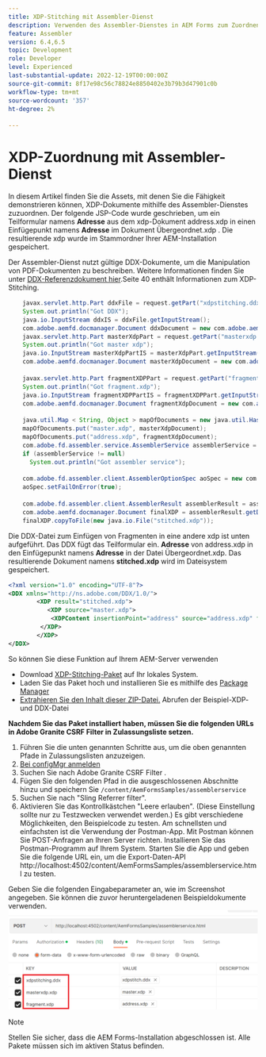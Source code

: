 ```yaml
---
title: XDP-Stitching mit Assembler-Dienst
description: Verwenden des Assembler-Dienstes in AEM Forms zum Zuordnen von xdp
feature: Assembler
version: 6.4,6.5
topic: Development
role: Developer
level: Experienced
last-substantial-update: 2022-12-19T00:00:00Z
source-git-commit: 8f17e98c56c78824e8850402e3b79b3d47901c0b
workflow-type: tm+mt
source-wordcount: '357'
ht-degree: 2%

---
```


# XDP-Zuordnung mit Assembler-Dienst

In diesem Artikel finden Sie die Assets, mit denen Sie die Fähigkeit demonstrieren können, XDP-Dokumente mithilfe des Assembler-Dienstes zuzuordnen.
Der folgende JSP-Code wurde geschrieben, um ein Teilformular namens **Adresse** aus dem xdp-Dokument address.xdp in einen Einfügepunkt namens **Adresse** im Dokument Übergeordnet.xdp . Die resultierende xdp wurde im Stammordner Ihrer AEM-Installation gespeichert.

Der Assembler-Dienst nutzt gültige DDX-Dokumente, um die Manipulation von PDF-Dokumenten zu beschreiben. Weitere Informationen finden Sie unter [DDX-Referenzdokument hier](assets/ddxRef.pdf).Seite 40 enthält Informationen zum XDP-Stitching.

```java
    javax.servlet.http.Part ddxFile = request.getPart("xdpstitching.ddx");
    System.out.println("Got DDX");
    java.io.InputStream ddxIS = ddxFile.getInputStream();
    com.adobe.aemfd.docmanager.Document ddxDocument = new com.adobe.aemfd.docmanager.Document(ddxIS);
    javax.servlet.http.Part masterXdpPart = request.getPart("masterxdp.xdp");
    System.out.println("Got master xdp");
    java.io.InputStream masterXdpPartIS = masterXdpPart.getInputStream();
    com.adobe.aemfd.docmanager.Document masterXdpDocument = new com.adobe.aemfd.docmanager.Document(masterXdpPartIS);

    javax.servlet.http.Part fragmentXDPPart = request.getPart("fragment.xdp");
    System.out.println("Got fragment.xdp");
    java.io.InputStream fragmentXDPPartIS = fragmentXDPPart.getInputStream();
    com.adobe.aemfd.docmanager.Document fragmentXdpDocument = new com.adobe.aemfd.docmanager.Document(fragmentXDPPartIS);

    java.util.Map < String, Object > mapOfDocuments = new java.util.HashMap < String, Object > ();
    mapOfDocuments.put("master.xdp", masterXdpDocument);
    mapOfDocuments.put("address.xdp", fragmentXdpDocument);
    com.adobe.fd.assembler.service.AssemblerService assemblerService = sling.getService(com.adobe.fd.assembler.service.AssemblerService.class);
    if (assemblerService != null)
      System.out.println("Got assembler service");

    com.adobe.fd.assembler.client.AssemblerOptionSpec aoSpec = new com.adobe.fd.assembler.client.AssemblerOptionSpec();
    aoSpec.setFailOnError(true);

    com.adobe.fd.assembler.client.AssemblerResult assemblerResult = assemblerService.invoke(ddxDocument, mapOfDocuments, aoSpec);
    com.adobe.aemfd.docmanager.Document finalXDP = assemblerResult.getDocuments().get("stitched.xdp");
    finalXDP.copyToFile(new java.io.File("stitched.xdp"));
```

Die DDX-Datei zum Einfügen von Fragmenten in eine andere xdp ist unten aufgeführt. Das DDX fügt das Teilformular ein.  **Adresse** von address.xdp in den Einfügepunkt namens **Adresse** in der Datei Übergeordnet.xdp. Das resultierende Dokument namens **stitched.xdp** wird im Dateisystem gespeichert.

```xml
<?xml version="1.0" encoding="UTF-8"?> 
<DDX xmlns="http://ns.adobe.com/DDX/1.0/"> 
        <XDP result="stitched.xdp"> 
           <XDP source="master.xdp"> 
            <XDPContent insertionPoint="address" source="address.xdp" fragment="address"/> 
         </XDP> 
        </XDP>         
</DDX>
```

So können Sie diese Funktion auf Ihrem AEM-Server verwenden

* Download [XDP-Stitching-Paket](assets/xdp-stitching.zip) auf Ihr lokales System.
* Laden Sie das Paket hoch und installieren Sie es mithilfe des [Package Manager](http://localhost:4502/crx/packmgr/index.jsp)
* [Extrahieren Sie den Inhalt dieser ZIP-Datei.](assets/xdp-and-ddx.zip) Abrufen der Beispiel-XDP- und DDX-Datei

**Nachdem Sie das Paket installiert haben, müssen Sie die folgenden URLs in Adobe Granite CSRF Filter in Zulassungsliste setzen.**

1. Führen Sie die unten genannten Schritte aus, um die oben genannten Pfade in Zulassungslisten anzuzeigen.
1. [Bei configMgr anmelden](http://localhost:4502/system/console/configMgr)
1. Suchen Sie nach Adobe Granite CSRF Filter .
1. Fügen Sie den folgenden Pfad in die ausgeschlossenen Abschnitte hinzu und speichern Sie `/content/AemFormsSamples/assemblerservice`
1. Suchen Sie nach &quot;Sling Referrer filter&quot;.
1. Aktivieren Sie das Kontrollkästchen &quot;Leere erlauben&quot;. (Diese Einstellung sollte nur zu Testzwecken verwendet werden.) Es gibt verschiedene Möglichkeiten, den Beispielcode zu testen. Am schnellsten und einfachsten ist die Verwendung der Postman-App. Mit Postman können Sie POST-Anfragen an Ihren Server richten. Installieren Sie das Postman-Programm auf Ihrem System.
Starten Sie die App und geben Sie die folgende URL ein, um die Export-Daten-API http://localhost:4502/content/AemFormsSamples/assemblerservice.html zu testen.

Geben Sie die folgenden Eingabeparameter an, wie im Screenshot angegeben. Sie können die zuvor heruntergeladenen Beispieldokumente verwenden.
![xdp-stitch-postman](assets/xdp-stitching-postman.png)

>[!NOTE]
>
>Stellen Sie sicher, dass die AEM Forms-Installation abgeschlossen ist. Alle Pakete müssen sich im aktiven Status befinden.
